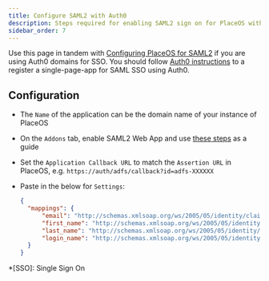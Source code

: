 ```yaml
---
title: Configure SAML2 with Auth0
description: Steps required for enabling SAML2 sign on for PlaceOS with Auth0
sidebar_order: 7
---
```


Use this page in tandem with [Configuring PlaceOS for SAML2](configure-saml.md) if you are using Auth0 domains for SSO.
You should follow [Auth0 instructions](https://auth0.com/docs/dashboard/guides/applications/register-app-spa) to a register a single-page-app for SAML SSO using Auth0.


## Configuration

* The `Name` of the application can be the domain name of your instance of PlaceOS 
* On the `Addons` tab, enable SAML2 Web App and use [these steps](https://auth0.com/docs/protocols/saml/saml2webapp-tutorial) as a guide
* Set the `Application Callback URL` to match the `Assertion URL` in PlaceOS, e.g. `https://auth/adfs/callback?id=adfs-XXXXXX`
* Paste in the below for `Settings`:

  ```json
  {
    "mappings": {
        "email": "http://schemas.xmlsoap.org/ws/2005/05/identity/claims/emailaddress",
        "first_name": "http://schemas.xmlsoap.org/ws/2005/05/identity/claims/givenname",
        "last_name": "http://schemas.xmlsoap.org/ws/2005/05/identity/claims/surname",
        "login_name": "http://schemas.xmlsoap.org/ws/2005/05/identity/claims/windowsaccountname"
    }
  }
  ```

*[SSO]: Single Sign On